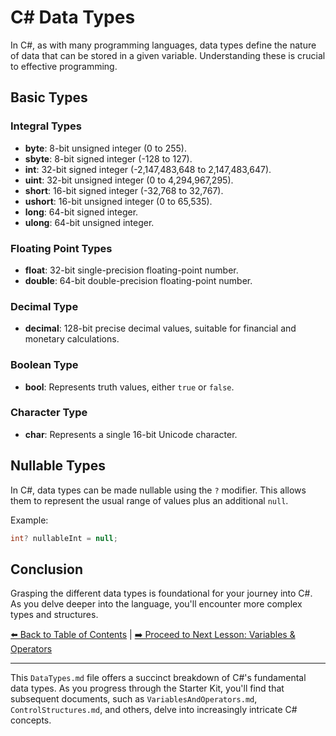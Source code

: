 # C# Data Types

In C#, as with many programming languages, data types define the nature of data that can be stored in a given variable. Understanding these is crucial to effective programming.

## Basic Types

### Integral Types

- **byte**: 8-bit unsigned integer (0 to 255).
- **sbyte**: 8-bit signed integer (-128 to 127).
- **int**: 32-bit signed integer (-2,147,483,648 to 2,147,483,647).
- **uint**: 32-bit unsigned integer (0 to 4,294,967,295).
- **short**: 16-bit signed integer (-32,768 to 32,767).
- **ushort**: 16-bit unsigned integer (0 to 65,535).
- **long**: 64-bit signed integer.
- **ulong**: 64-bit unsigned integer.

### Floating Point Types

- **float**: 32-bit single-precision floating-point number.
- **double**: 64-bit double-precision floating-point number.

### Decimal Type

- **decimal**: 128-bit precise decimal values, suitable for financial and monetary calculations.

### Boolean Type

- **bool**: Represents truth values, either `true` or `false`.

### Character Type

- **char**: Represents a single 16-bit Unicode character.

## Nullable Types

In C#, data types can be made nullable using the `?` modifier. This allows them to represent the usual range of values plus an additional `null`.

Example:
```csharp
int? nullableInt = null;
```

## Conclusion

Grasping the different data types is foundational for your journey into C#. As you delve deeper into the language, you'll encounter more complex types and structures.

[⬅️ Back to Table of Contents](../README.md) | [➡️ Proceed to Next Lesson: Variables & Operators](./VariablesAndOperators.md)

---

This `DataTypes.md` file offers a succinct breakdown of C#'s fundamental data types. As you progress through the Starter Kit, you'll find that subsequent documents, such as `VariablesAndOperators.md`, `ControlStructures.md`, and others, delve into increasingly intricate C# concepts.
